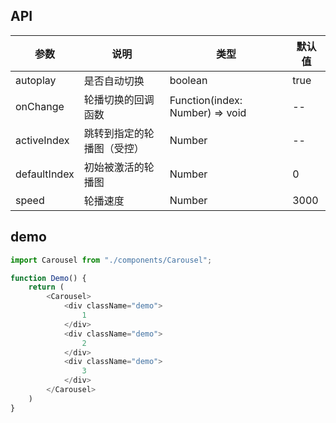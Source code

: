 ## API
| 参数 | 说明 | 类型                        | 默认值  |
| --- | --- |---------------------------|------|
| autoplay | 是否自动切换 | boolean                   | true | |     |
| onChange | 轮播切换的回调函数 | Function(index: Number) => void | --   | |     |
| activeIndex | 	跳转到指定的轮播图（受控） | Number                    | --   | |     |
| defaultIndex | 		初始被激活的轮播图 | Number                    | 0    | |     |
| speed | 			轮播速度 |Number                           | 3000 | |     |


## demo
```javascript
import Carousel from "./components/Carousel";

function Demo() {
    return (
        <Carousel>
            <div className="demo">
                1
            </div> 
            <div className="demo">
                2
            </div> 
            <div className="demo">
                3
            </div>
        </Carousel>
    )
}

```